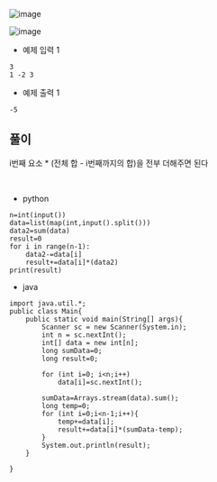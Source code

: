 ![image](https://github.com/kdfasdf/TIL/assets/96770726/24b04ae7-eff4-4fce-a35c-66e073f769bb)

![image](https://github.com/kdfasdf/TIL/assets/96770726/48477a67-2f8c-44a9-9a9c-3d9dd48c4a93)


- 예제 입력 1
```
3
1 -2 3
```

- 예제 출력 1 
```
-5
```


## 풀이 

i번째 요소 * (전체 합 - i번째까지의 합)을 전부 더해주면 된다

<br>

- python
```
n=int(input())
data=list(map(int,input().split()))
data2=sum(data)
result=0
for i in range(n-1):
    data2-=data[i]
    result+=data[i]*(data2)
print(result)
```

- java

```
import java.util.*;
public class Main{
    public static void main(String[] args){
        Scanner sc = new Scanner(System.in);
        int n = sc.nextInt();
        int[] data = new int[n];
        long sumData=0;
        long result=0;

        for (int i=0; i<n;i++)
            data[i]=sc.nextInt();

        sumData=Arrays.stream(data).sum();
        long temp=0;
        for (int i=0;i<n-1;i++){
            temp+=data[i];
            result+=data[i]*(sumData-temp);
        }
        System.out.println(result);
    }

}
```
